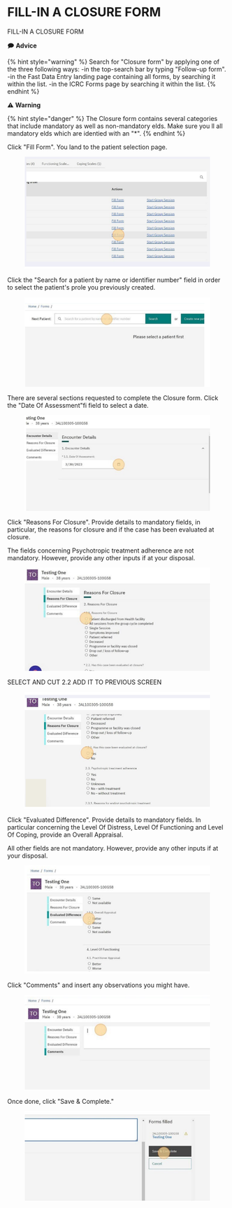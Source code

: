 # FILL-IN A CLOSURE FORM

FILL-IN A CLOSURE FORM

🗩 **Advice**

{% hint style="warning" %}
Search for "Closure form" by applying one of the three following ways: -in the top-search bar by typing "Follow-up form". -in the Fast Data Entry landing page containing all forms, by searching it within the list. -in the ICRC Forms page by searching it within the list.
{% endhint %}

⚠ **Warning**

{% hint style="danger" %}
The Closure form contains several categories that include mandatory as well as non-mandatory elds. Make sure you ll all mandatory elds which are identied with an "\*".
{% endhint %}

Click "Fill Form". You land to the patient selection page.

<figure><img src="../../../.gitbook/assets/image (53).png" alt=""><figcaption></figcaption></figure>

Click the "Search for a patient by name or identifier number" field in order to select the patient's prole you previously created.

<figure><img src="../../../.gitbook/assets/image (54).png" alt=""><figcaption></figcaption></figure>

There are several sections requested to complete the Closure form. Click the "Date Of Assessment"fi field to select a date.

<figure><img src="../../../.gitbook/assets/image (55).png" alt=""><figcaption></figcaption></figure>

Click "Reasons For Closure". Provide details to mandatory fields, in particular, the reasons for closure and if the case has been evaluated at closure.

The fields concerning Psychotropic treatment adherence are not mandatory. However, provide any other inputs if at your disposal.

<figure><img src="../../../.gitbook/assets/image (56).png" alt=""><figcaption></figcaption></figure>

SELECT AND CUT 2.2 ADD IT TO PREVIOUS SCREEN

<figure><img src="../../../.gitbook/assets/image (57).png" alt=""><figcaption></figcaption></figure>

Click "Evaluated Difference". Provide details to mandatory fields. In particular concerning the Level Of Distress, Level Of Functioning and Level Of Coping, provide an Overall Appraisal.

All other fields are not mandatory. However, provide any other inputs if at your disposal.

<figure><img src="../../../.gitbook/assets/image (58).png" alt=""><figcaption></figcaption></figure>

Click "Comments" and insert any observations you might have.

<figure><img src="../../../.gitbook/assets/image (59).png" alt=""><figcaption></figcaption></figure>

Once done, click "Save & Complete."

<figure><img src="../../../.gitbook/assets/image (60).png" alt=""><figcaption></figcaption></figure>
